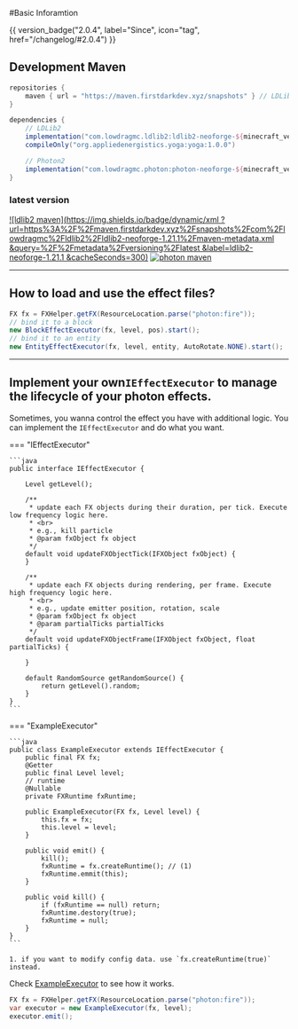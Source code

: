 #Basic Inforamtion

{{ version_badge("2.0.4", label="Since", icon="tag", href="/changelog/#2.0.4") }}

## Development Maven
```gradle
repositories {
    maven { url = "https://maven.firstdarkdev.xyz/snapshots" } // LDLib2, Photon2
}

dependencies {
    // LDLib2
    implementation("com.lowdragmc.ldlib2:ldlib2-neoforge-${minecraft_version}:${ldlib2_version}:all") { transitive = false }
    compileOnly("org.appliedenergistics.yoga:yoga:1.0.0")

    // Photon2
    implementation("com.lowdragmc.photon:photon-neoforge-${minecraft_version}:${photon2_version}") { transitive = false }
}
```
### latest version
[![ldlib2 maven](https://img.shields.io/badge/dynamic/xml
?url=https%3A%2F%2Fmaven.firstdarkdev.xyz%2Fsnapshots%2Fcom%2Flowdragmc%2Fldlib2%2Fldlib2-neoforge-1.21.1%2Fmaven-metadata.xml
&query=%2F%2Fmetadata%2Fversioning%2Flatest
&label=ldlib2-neoforge-1.21.1
&cacheSeconds=300)](https://maven.firstdarkdev.xyz/#/snapshots/com/lowdragmc/ldlib2/ldlib2-neoforge-1.21.1)
[![photon maven](https://img.shields.io/badge/dynamic/xml?url=https%3A%2F%2Fmaven.firstdarkdev.xyz%2Fsnapshots%2Fcom%2Flowdragmc%2Fphoton%2Fphoton-neoforge-1.21.1%2Fmaven-metadata.xml&query=%2F%2Fmetadata%2Fversioning%2Flatest&label=photon-neoforge-1.21.1&cacheSeconds=300)](https://maven.firstdarkdev.xyz/#/snapshots/com/lowdragmc/photon/photon-neoforge-1.21.1)

---

## How to load and use the effect files?
```java
FX fx = FXHelper.getFX(ResourceLocation.parse("photon:fire"));
// bind it to a block
new BlockEffectExecutor(fx, level, pos).start();
// bind it to an entity
new EntityEffectExecutor(fx, level, entity, AutoRotate.NONE).start();
```

---

## Implement your own`IEffectExecutor` to manage the lifecycle of your photon effects.
Sometimes, you wanna control the effect you have with additional logic.
You can implement the `IEffectExecutor` and do what you want. 

=== "IEffectExecutor"

    ```java
    public interface IEffectExecutor {

        Level getLevel();

        /**
         * update each FX objects during their duration, per tick. Execute low frequency logic here.
         * <br>
         * e.g., kill particle
         * @param fxObject fx object
         */
        default void updateFXObjectTick(IFXObject fxObject) {
        }

        /**
         * update each FX objects during rendering, per frame. Execute high frequency logic here.
         * <br>
         * e.g., update emitter position, rotation, scale
         * @param fxObject fx object
         * @param partialTicks partialTicks
         */
        default void updateFXObjectFrame(IFXObject fxObject, float partialTicks) {

        }

        default RandomSource getRandomSource() {
            return getLevel().random;
        }
    }
    ```

=== "ExampleExecutor"

    ```java
    public class ExampleExecutor extends IEffectExecutor {
        public final FX fx;
        @Getter
        public final Level level;
        // runtime
        @Nullable
        private FXRuntime fxRuntime;

        public ExampleExecutor(FX fx, Level level) {
            this.fx = fx;
            this.level = level;
        }

        public void emit() {
            kill();
            fxRuntime = fx.createRuntime(); // (1)
            fxRuntime.emmit(this);
        }

        public void kill() {
            if (fxRuntime == null) return;
            fxRuntime.destory(true);
            fxRuntime = null;
        }
    }
    ```

    1. if you want to modify config data. use `fx.createRuntime(true)` instead.

Check [ExampleExecutor](#__tabbed_1_2) to see how it works.
```java
FX fx = FXHelper.getFX(ResourceLocation.parse("photon:fire"));
var executor = new ExampleExecutor(fx, level);
executor.emit();
```